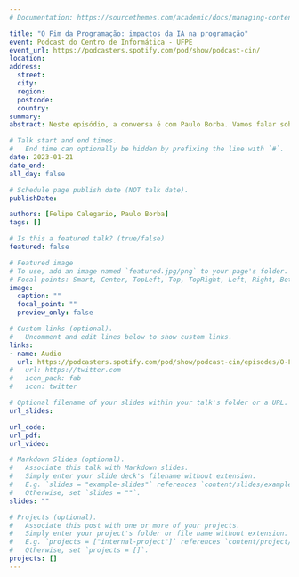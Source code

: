 ```yaml
---
# Documentation: https://sourcethemes.com/academic/docs/managing-content/

title: "O Fim da Programação: impactos da IA na programação"
event: Podcast do Centro de Informática - UFPE
event_url: https://podcasters.spotify.com/pod/show/podcast-cin/
location:
address:
  street:
  city:
  region:
  postcode:
  country:
summary: 
abstract: Neste episódio, a conversa é com Paulo Borba. Vamos falar sobre as novas ferramentas de IA gerativa e seus impactos na programação.

# Talk start and end times.
#   End time can optionally be hidden by prefixing the line with `#`.
date: 2023-01-21
date_end: 
all_day: false

# Schedule page publish date (NOT talk date).
publishDate: 

authors: [Felipe Calegario, Paulo Borba]
tags: []

# Is this a featured talk? (true/false)
featured: false

# Featured image
# To use, add an image named `featured.jpg/png` to your page's folder. 
# Focal points: Smart, Center, TopLeft, Top, TopRight, Left, Right, BottomLeft, Bottom, BottomRight.
image:
  caption: ""
  focal_point: ""
  preview_only: false

# Custom links (optional).
#   Uncomment and edit lines below to show custom links.
links:
- name: Audio
  url: https://podcasters.spotify.com/pod/show/podcast-cin/episodes/O-Fim-da-Programao---impactos-da-IA-na-programao-e1tqivn
#   url: https://twitter.com
#   icon_pack: fab
#   icon: twitter

# Optional filename of your slides within your talk's folder or a URL.
url_slides:

url_code:
url_pdf:
url_video:

# Markdown Slides (optional).
#   Associate this talk with Markdown slides.
#   Simply enter your slide deck's filename without extension.
#   E.g. `slides = "example-slides"` references `content/slides/example-slides.md`.
#   Otherwise, set `slides = ""`.
slides: ""

# Projects (optional).
#   Associate this post with one or more of your projects.
#   Simply enter your project's folder or file name without extension.
#   E.g. `projects = ["internal-project"]` references `content/project/deep-learning/index.md`.
#   Otherwise, set `projects = []`.
projects: []
---
```

